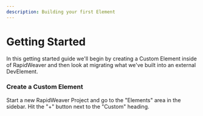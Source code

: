 ```yaml
---
description: Building your first Element
---
```


# Getting Started

In this getting started guide we'll begin by creating a Custom Element inside of RapidWeaver and then look at migrating what we've built into an external DevElement.

### Create a Custom Element

Start a new RapidWeaver Project and go to the "Elements" area in the sidebar. Hit the "+" button next to the "Custom" heading.


